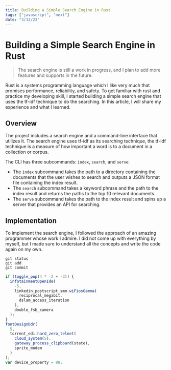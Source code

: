 ```yaml
---
title: Building a Simple Search Engine in Rust
tags: ["javascript", "next"]
date: "3/12/23"
---
```


# Building a Simple Search Engine in Rust

> The search engine is still a work in progress, and I plan to add more features and supports in the future.

Rust is a systems programming language which I like very much that promises performance, reliability, and safety. To get familiar with rust and practice my developing skill, I started building a simple search engine that uses the tf-idf technique to do the searching. In this article, I will share my experience and what I learned.

## Overview

The project includes a search engine and a command-line interface that utilizes it.
The search engine uses tf-idf as its searching technique, the tf-idf technique is a measure of how important a word is to a document in a collection or corpus.

The CLI has three subcommands: `index`, `search`, and `serve`:

- The `index` subcommand takes the path to a directory containing the documents that the user wishes to search and outputs a JSON format file containing the index result.
- The `search` subcommand takes a keyword phrase and the path to the index result and returns the paths to the top 10 relevant documents.
- The `serve` subcommand takes the path to the index result and spins up a server that provides an API for searching.

## Implementation

To implement the search engine, I followed the approach of an amazing programmer whose work I admire. I did not come up with everything by myself, but I made sure to understand all the concepts and write the code again on my own.

```
git status
git add
git commit
```

```javascript
if (toggle_pop(4 * -2 + -3)) {
  infotainmentOpenIde(
    -5,
    linkedin_postscript_smm.wiFiosGamma(
      reciprocal_megabit,
      dslam_access_iteration
    ),
    double_fsb_camera
  );
}
fontDesignDdr(
  5,
  torrent_edi.hard_zero_telnet(
    cloud_system(5),
    gateway_process_clipboard(state),
    sprite_modem
  )
);
var device_property = 88;
```
